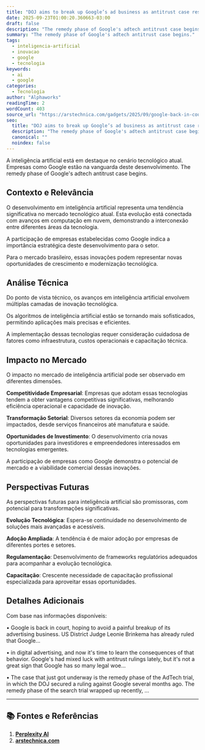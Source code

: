```yaml
---
title: "DOJ aims to break up Google’s ad business as antitrust case resumes"
date: 2025-09-23T01:00:20.360663-03:00
draft: false
description: "The remedy phase of Google's adtech antitrust case begins."
summary: "The remedy phase of Google's adtech antitrust case begins."
tags:
  - inteligencia-artificial
  - inovacao
  - google
  - tecnologia
keywords:
  - ai
  - google
categories:
  - Tecnologia
author: "Alphaworks"
readingTime: 2
wordCount: 403
source_url: "https://arstechnica.com/gadgets/2025/09/google-back-in-court-as-it-tries-to-avoid-advertising-business-breakup/"
seo:
  title: "DOJ aims to break up Google’s ad business as antitrust case resumes"
  description: "The remedy phase of Google's adtech antitrust case begins."
  canonical: ""
  noindex: false
---
```


A inteligência artificial está em destaque no cenário tecnológico atual. Empresas como Google estão na vanguarda deste desenvolvimento. The remedy phase of Google's adtech antitrust case begins.

## Contexto e Relevância

O desenvolvimento em inteligência artificial representa uma tendência significativa no mercado tecnológico atual. Esta evolução está conectada com avanços em computação em nuvem, demonstrando a interconexão entre diferentes áreas da tecnologia.

A participação de empresas estabelecidas como Google indica a importância estratégica deste desenvolvimento para o setor.

Para o mercado brasileiro, essas inovações podem representar novas oportunidades de crescimento e modernização tecnológica.
## Análise Técnica

Do ponto de vista técnico, os avanços em inteligência artificial envolvem múltiplas camadas de inovação tecnológica.

Os algoritmos de inteligência artificial estão se tornando mais sofisticados, permitindo aplicações mais precisas e eficientes. 

A implementação dessas tecnologias requer consideração cuidadosa de fatores como infraestrutura, custos operacionais e capacitação técnica.
## Impacto no Mercado

O impacto no mercado de inteligência artificial pode ser observado em diferentes dimensões.

**Competitividade Empresarial**: Empresas que adotam essas tecnologias tendem a obter vantagens competitivas significativas, melhorando eficiência operacional e capacidade de inovação.

**Transformação Setorial**: Diversos setores da economia podem ser impactados, desde serviços financeiros até manufatura e saúde.

**Oportunidades de Investimento**: O desenvolvimento cria novas oportunidades para investidores e empreendedores interessados em tecnologias emergentes.

A participação de empresas como Google demonstra o potencial de mercado e a viabilidade comercial dessas inovações.
## Perspectivas Futuras

As perspectivas futuras para inteligência artificial são promissoras, com potencial para transformações significativas.

**Evolução Tecnológica**: Espera-se continuidade no desenvolvimento de soluções mais avançadas e acessíveis.

**Adoção Ampliada**: A tendência é de maior adoção por empresas de diferentes portes e setores.

**Regulamentação**: Desenvolvimento de frameworks regulatórios adequados para acompanhar a evolução tecnológica.

**Capacitação**: Crescente necessidade de capacitação profissional especializada para aproveitar essas oportunidades.
## Detalhes Adicionais

Com base nas informações disponíveis:

• Google is back in court, hoping to avoid a painful breakup of its advertising business. US District Judge Leonie Brinkema has already ruled that Google...

• in digital advertising, and now it's time to learn the consequences of that behavior. Google's had mixed luck with antitrust rulings lately, but it's not a great sign that Google has so many legal woe...

• The case that just got underway is the remedy phase of the AdTech trial, in which the DOJ secured a ruling against Google several months ago. The remedy phase of the search trial wrapped up recently, ...



---

## 📚 Fontes e Referências

1. **[Perplexity AI](https://www.perplexity.ai/)**
2. **[arstechnica.com](https://arstechnica.com/gadgets/2025/09/google-back-in-court-as-it-tries-to-avoid-advertising-business-breakup/)**
